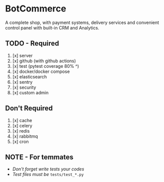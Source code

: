 # BotCommerce
A complete shop, with payment systems, delivery services and convenient control panel with built-in CRM and Analytics.

## TODO - Required
1. [x] server
2. [x] github (with github actions)
3. [x] test (pytest coverage 80% ^)
4. [x] docker/docker compose
5. [x] elasticsearch
6. [x] sentry
7. [x] security
8. [x] custom admin

## Don't Required
1. [x] cache
2. [x] celery
3. [x] redis
4. [x] rabbitmq
5. [x] cron

## NOTE - For temmates
- _Don't forget write tests your codes_
- _Test files must be_ `tests/test_*.py`